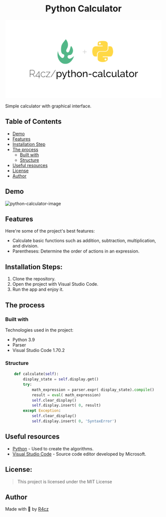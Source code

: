 <h1 align="center" id="title">Python Calculator</h1>

<p align="center"><img src="./resources/readme/python-calculator.png" alt="python-calculator-image"></p>

<p id="description">Simple calculator with graphical interface.</p>

## Table of Contents

- [Demo](#demo)
- [Features](#features)
- [Installation Step](#installation-steps)
- [The process](#the-process)
  - [Built with](#built-with)
  - [Structure](#structure)
- [Useful resources](#useful-resources)
- [License](#license)
- [Author](#author)

## Demo

<img src="./resources/readme/calculator-demo-gif.gif" alt="python-calculator-image">
  
## Features

Here're some of the project's best features:

*   Calculate basic functions such as addition, subtraction, multiplication, and division.
*   Parentheses: Determine the order of actions in an expression.

## Installation Steps:

1. Clone the repository.
2. Open the project with Visual Studio Code.
3. Run the app and enjoy it.

## The process 
### Built with

Technologies used in the project:

*   Python 3.9
*   Parser
*   Visual Studio Code 1.70.2

### Structure

``` Python
    def calculate(self):
        display_state = self.display.get()
        try:
            math_expression = parser.expr( display_state).compile()
            result = eval( math_expression)
            self.clear_display()
            self.display.insert( 0, result)
        except Exception:
            self.clear_display()
            self.display.insert( 0, 'SyntaxError')
```

## Useful resources

* [Python](https://www.python.org/) - Used to create the algorithms.
* [Visual Studio Code](https://code.visualstudio.com/) - Source code editor developed by Microsoft.

## License:

> This project is licensed under the MIT License

## Author

Made with 💚 by [R4cz](https://www.linkedin.com/in/r4cz/)
